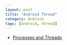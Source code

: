 ```yaml
---
layout: post
title: "Android Thread"
category: Android
tags: [android, thread]
--- 
```


- [Processes and Threads](http://developer.android.com/guide/components/processes-and-threads.html)

